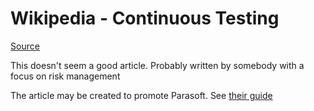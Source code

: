 # Wikipedia - Continuous Testing

[Source](https://en.wikipedia.org/wiki/Continuous_testing)

This doesn't seem a good article. Probably written by somebody with a focus on risk management

The article may be created to promote Parasoft.
See [their guide](https://www.parasoft.com/learning-center/continuous-testing-guide/)
